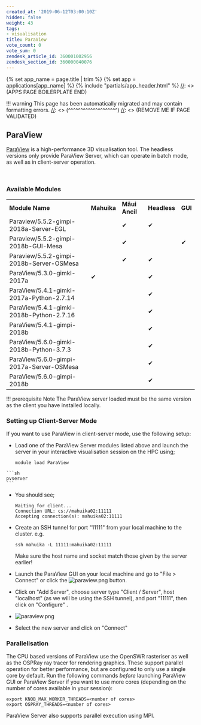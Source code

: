 ```yaml
---
created_at: '2019-06-12T03:00:10Z'
hidden: false
weight: 43
tags:
- visualisation
title: ParaView
vote_count: 0
vote_sum: 0
zendesk_article_id: 360001002956
zendesk_section_id: 360000040076
---
```



[//]: <> (APPS PAGE BOILERPLATE START)
{% set app_name = page.title | trim %}
{% set app = applications[app_name] %}
{% include "partials/app_header.html" %}
[//]: <> (APPS PAGE BOILERPLATE END)

!!! warning
    This page has been automatically migrated and may contain formatting errors.
[//]: <> (^^^^^^^^^^^^^^^^^^^^)
[//]: <> (REMOVE ME IF PAGE VALIDATED)

## ParaView

[ParaView](https://www.paraview.org/) is a high-performance 3D
visualisation tool. The headless versions only provide ParaView Server,
which can operate in batch mode, as well as in client-server operation.

 

### Available Modules

|                                           |             |                |              |         |
|-------------------------------------------|-------------|----------------|--------------|---------|
| **Module Name**                           | **Mahuika** | **Māui Ancil** | **Headless** | **GUI** |
| Paraview/5.5.2-gimpi-2018a-Server-EGL     |             | ✔              | ✔            |         |
| Paraview/5.5.2-gimpi-2018b-GUI-Mesa       |             | ✔              |              | ✔       |
| Paraview/5.5.2-gimpi-2018b-Server-OSMesa  |             | ✔              | ✔            |         |
| ParaView/5.3.0-gimkl-2017a                | ✔           |                | ✔            |         |
| ParaView/5.4.1-gimkl-2017a-Python-2.7.14  |             |                | ✔            |         |
| ParaView/5.4.1-gimkl-2018b-Python-2.7.16  |             |                | ✔            |         |
| ParaView/5.4.1-gimpi-2018b                |             |                | ✔            |         |
| ParaView/5.6.0-gimkl-2018b-Python-3.7.3   |             |                | ✔            |         |
| ParaView/5.6.0-gimpi-2017a-Server-OSMesa  |             |                | ✔            |         |
| ParaView/5.6.0-gimpi-2018b                |             |                | ✔            |         |
!!! prerequisite Note
     The ParaView server loaded must be the same version as the client you
     have installed locally.



### Setting up Client-Server Mode

If you want to use ParaView in client-server mode, use the following
setup:

-   Load one of the ParaView Server modules listed above and launch the
    server in your interactive visualisation session on the HPC using;

    ``` sl
    module load ParaView
    ```

<!-- -->

    ```sh
    pvserver
    ```

-   You should see;

    ``` sl
    Waiting for client...
    Connection URL: cs://mahuika02:11111
    Accepting connection(s): mahuika02:11111
    ```

- Create an SSH tunnel for port "11111" from your local machine to the
    cluster. e.g.

    ``` sl
    ssh mahuika -L 11111:mahuika02:11111
    ```

    Make sure the host name and socket match those given by the server
    earlier!

-   Launch the ParaView GUI on your local machine and go to "File &gt;
    Connect" or click
    the ![paraview.png](../../assets/images/ParaView.png) button.

-   Click on "Add Server", choose server type "Client / Server", host
    "localhost" (as we will be using the SSH tunnel), and port "11111",
    then click on "Configure" .

- ![paraview.png](../../assets/images/ParaView_0.png)

-   Select the new server and click on "Connect"

### Parallelisation

The CPU based versions of ParaView use the OpenSWR rasteriser as well as
the OSPRay ray tracer for rendering graphics. These support parallel
operation for better performance, but are configured to only use a
single core by default. Run the following commands *before* launching
ParaView GUI or ParaView Server if you want to use more cores (depending
on the number of cores available in your session):

``` sl
export KNOB_MAX_WORKER_THREADS=<number of cores>
export OSPRAY_THREADS=<number of cores>
```

ParaView Server also supports parallel execution using MPI.